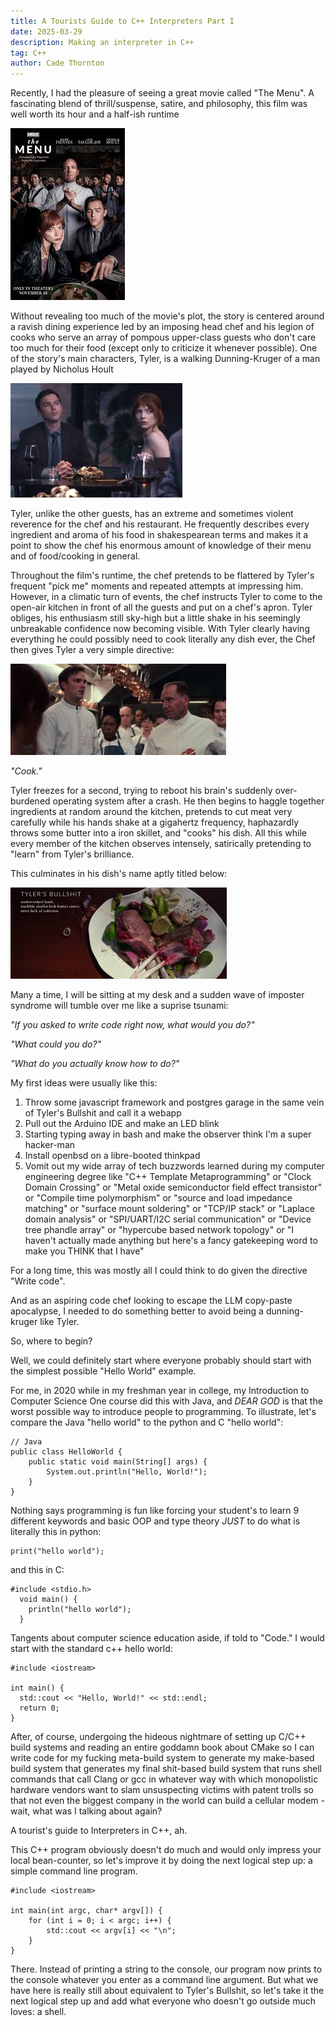 ```yaml
---
title: A Tourists Guide to C++ Interpreters Part I
date: 2025-03-29
description: Making an interpreter in C++
tag: C++
author: Cade Thornton
---
```


Recently, I had the pleasure of seeing a great movie called "The Menu". A fascinating blend of thrill/suspense, satire, and philosophy, this film was well worth its hour and a half-ish runtime

![TheMenu](../../resources/theMenu.jpeg)

Without revealing too much of the movie's plot, the story is centered around a ravish dining experience led by an imposing head chef and his legion of cooks who serve an array of pompous upper-class guests who don't care too much for their food (except only to criticize it whenever possible).
One of the story's main characters, Tyler, is a walking Dunning-Kruger of a man played by Nicholus Hoult

![Nicholas](../../resources/nicholas.jpeg)

Tyler, unlike the other guests, has an extreme and sometimes violent reverence for the chef and his restaurant. He frequently describes every ingredient and aroma of his food in shakespearean terms and makes it a point to show the chef his enormous amount of knowledge of their menu and of food/cooking in general.  

Throughout the film's runtime, the chef pretends to be flattered by Tyler's frequent "pick me" moments and repeated attempts at impressing him. However, in a climatic turn of events, the chef instructs Tyler to come to the open-air kitchen in front of all the guests and put on a chef's apron. Tyler obliges, his enthusiasm still sky-high but a little shake in his seemingly unbreakable confidence now becoming visible. With Tyler clearly having everything he could possibly need to cook literally any dish ever, the Chef then gives Tyler a very simple directive:


![Cook](../../resources/cook.jpeg)

*"Cook."*

Tyler freezes for a second, trying to reboot his brain's suddenly over-burdened operating system after a crash. He then begins to haggle together ingredients at random around the kitchen, pretends to cut meat very carefully while his hands shake at a gigahertz frequency, haphazardly throws some butter into a iron skillet, and "cooks" his dish. All this while every member of the kitchen observes intensely, satirically pretending to "learn" from Tyler's brilliance.  

This culminates in his dish's name aptly titled below:

![Tylers](../../resources/tyler's.jpeg)

Many a time, I will be sitting at my desk and a sudden wave of imposter syndrome will tumble over me like a suprise tsunami:

*"If you asked to write code right now, what would you do?"*

*"What could you do?"*

*"What do you actually know how to do?"*

My first ideas were usually like this:

1. Throw some javascript framework and postgres garage in the same vein of Tyler's Bullshit and call it a webapp
2. Pull out the Arduino IDE and make an LED blink
3. Starting typing away in bash and make the observer think I'm a super hacker-man
4. Install openbsd on a libre-booted thinkpad
5. Vomit out my wide array of tech buzzwords learned during my computer engineering degree like "C++ Template Metaprogramming" or "Clock Domain Crossing" or "Metal oxide semiconductor field effect transistor" or "Compile time polymorphism" or "source and load impedance matching" or "surface mount soldering" or "TCP/IP stack" or "Laplace domain analysis" or "SPI/UART/I2C serial communication" or "Device tree phandle array" or "hypercube based network topology" or "I haven't actually made anything but here's a fancy gatekeeping word to make you THINK that I have"

For a long time, this was mostly all I could think to do given the directive "Write code". 

And as an aspiring code chef looking to escape the LLM copy-paste apocalypse, I needed to do something better to avoid being a dunning-kruger like Tyler.

So, where to begin?

Well, we could definitely start where everyone probably should start with the simplest possible "Hello World" example. 

For me, in 2020 while in my freshman year in college, my Introduction to Computer Science One course did this with Java, and *DEAR GOD* is that the worst possible way to introduce people to programming. To illustrate, let's compare the Java "hello world" to the python and C "hello world":

```
// Java
public class HelloWorld {
    public static void main(String[] args) {
        System.out.println("Hello, World!");
    }
}
```

Nothing says programming is fun like forcing your student's to learn 9 different keywords and basic OOP and type theory *JUST* to do what is literally this in python:

```
print("hello world");
```

and this in C:
```
#include <stdio.h>
  void main() {
    println("hello world");
  }
```

Tangents about computer science education aside, if told to "Code." I would start with the standard c++ hello world:

``` 
#include <iostream>

int main() {
  std::cout << "Hello, World!" << std::endl; 
  return 0;
}
```

After, of course, undergoing the hideous nightmare of setting up C/C++ build systems and reading an entire goddamn book about CMake so I can write code for my fucking meta-build system to generate my make-based build system that generates my final shit-based build system that runs shell commands that call Clang or gcc in whatever way with which monopolistic hardware vendors want to slam unsuspecting victims with patent trolls so that not even the biggest company in the world can build a cellular modem - wait, what was I talking about again?

A tourist's guide to Interpreters in C++, ah.

This C++ program obviously doesn't do much and would only impress your local bean-counter, so let's improve it by doing the next logical step up: a simple command line program.

```
#include <iostream>

int main(int argc, char* argv[]) {
    for (int i = 0; i < argc; i++) {
        std::cout << argv[i] << "\n";
    }
}
```

There. Instead of printing a string to the console, our program now prints to the console whatever you enter as a command line argument.
But what we have here is really still about equivalent to Tyler's Bullshit, so let's take it the next logical step up and add what everyone who doesn't go outside much loves: a shell.




